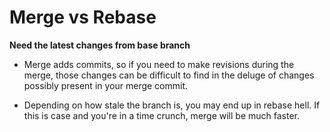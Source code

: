 # Merge vs Rebase

**Need the latest changes from base branch**

- Merge adds commits, so if you need to make revisions during the merge, those changes can be difficult to find in the deluge of changes possibly present in your merge commit.

- Depending on how stale the branch is, you may end up in rebase hell. If this is case and you're in a time crunch, merge will be much faster.

